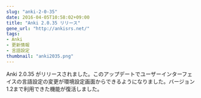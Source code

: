 ```yaml
---
slug: "anki-2-0-35"
date: 2016-04-05T10:58:02+09:00
title: "Anki 2.0.35 リリース"
gene_url: "http://ankisrs.net/"
tags:
- Anki
- 更新情報
- 言語設定
thumbnail: "anki2035.png"
---
```

Anki 2.0.35 がリリースされました。このアップデートでユーザーインターフェイスの言語設定の変更が環境設定画面からできるようになりました。バージョン1.2まで利用できた機能が復活しました。